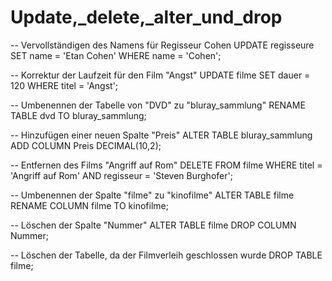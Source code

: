 # Update,_delete,_alter_und_drop

-- Vervollständigen des Namens für Regisseur Cohen
UPDATE regisseure
SET name = 'Etan Cohen'
WHERE name = 'Cohen';

-- Korrektur der Laufzeit für den Film "Angst"
UPDATE filme
SET dauer = 120
WHERE titel = 'Angst';

-- Umbenennen der Tabelle von "DVD" zu "bluray_sammlung"
RENAME TABLE dvd TO bluray_sammlung;

-- Hinzufügen einer neuen Spalte "Preis"
ALTER TABLE bluray_sammlung
ADD COLUMN Preis DECIMAL(10,2);

-- Entfernen des Films "Angriff auf Rom"
DELETE FROM filme
WHERE titel = 'Angriff auf Rom' AND regisseur = 'Steven Burghofer';

-- Umbenennen der Spalte "filme" zu "kinofilme"
ALTER TABLE filme
RENAME COLUMN filme TO kinofilme;

-- Löschen der Spalte "Nummer"
ALTER TABLE filme
DROP COLUMN Nummer;

-- Löschen der Tabelle, da der Filmverleih geschlossen wurde
DROP TABLE filme;

